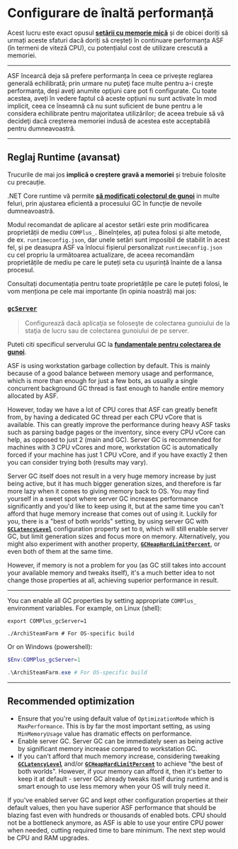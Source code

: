 # Configurare de înaltă performanță

Acest lucru este exact opusul **[setării cu memorie mică](https://github.com/JustArchiNET/ArchiSteamFarm/wiki/Low-memory-setup)** și de obicei doriți să urmați aceste sfaturi dacă doriți să creșteți în continuare performanța ASF (în termeni de viteză CPU), cu potențialul cost de utilizare crescută a memoriei.

* * *

ASF încearcă deja să prefere performanța în ceea ce privește reglarea generală echilibrată; prin urmare nu puteţi face multe pentru a-i creşte performanţa, deși aveţi anumite opţiuni care pot fi configurate. Cu toate acestea, aveți în vedere faptul că aceste opțiuni nu sunt activate în mod implicit, ceea ce înseamnă că nu sunt suficient de bune pentru a le considera echilibrate pentru majoritatea utilizărilor; de aceea trebuie să vă decideţi dacă creşterea memoriei indusă de acestea este acceptabilă pentru dumneavoastră.

* * *

## Reglaj Runtime (avansat)

Trucurile de mai jos **implică o creștere gravă a memoriei** și trebuie folosite cu precauție.

.NET Core runtime vă permite **[să modificati colectorul de gunoi](https://docs.microsoft.com/dotnet/core/run-time-config/garbage-collector)** in multe feluri, prin ajustarea eficientă a procesului GC în funcție de nevoile dumneavoastră.

Modul recomandat de aplicare al acestor setări este prin modificarea proprietății de mediu `COMPlus_`. Bineînțeles, ați putea folosi și alte metode, de ex. `runtimeconfig.json`, dar unele setări sunt imposibil de stabilit în acest fel, și pe deasupra ASF va înlocui fișierul personalizat `runtimeconfig.json` cu cel propriu la următoarea actualizare, de aceea recomandăm proprietățile de mediu pe care le puteți seta cu ușurință înainte de a lansa procesul.

Consultați documentația pentru toate proprietățile pe care le puteți folosi, le vom menționa pe cele mai importante (în opinia noastră) mai jos:

### [`gcServer`](https://docs.microsoft.com/dotnet/core/run-time-config/garbage-collector#flavors-of-garbage-collection)

> Configurează dacă aplicaţia se foloseşte de colectarea gunoiului de la staţia de lucru sau de colectarea gunoiului de pe server.

Puteti citi specificul serverului GC la **[fundamentale pentru colectarea de gunoi](https://docs.microsoft.com/dotnet/standard/garbage-collection/fundamentals)**.

ASF is using workstation garbage collection by default. This is mainly because of a good balance between memory usage and performance, which is more than enough for just a few bots, as usually a single concurrent background GC thread is fast enough to handle entire memory allocated by ASF.

However, today we have a lot of CPU cores that ASF can greatly benefit from, by having a dedicated GC thread per each CPU vCore that is available. This can greatly improve the performance during heavy ASF tasks such as parsing badge pages or the inventory, since every CPU vCore can help, as opposed to just 2 (main and GC). Server GC is recommended for machines with 3 CPU vCores and more, workstation GC is automatically forced if your machine has just 1 CPU vCore, and if you have exactly 2 then you can consider trying both (results may vary).

Server GC itself does not result in a very huge memory increase by just being active, but it has much bigger generation sizes, and therefore is far more lazy when it comes to giving memory back to OS. You may find yourself in a sweet spot where server GC increases performance significantly and you'd like to keep using it, but at the same time you can't afford that huge memory increase that comes out of using it. Luckily for you, there is a "best of both worlds" setting, by using server GC with **[`GCLatencyLevel`](https://github.com/JustArchiNET/ArchiSteamFarm/wiki/Low-memory-setup#gclatencylevel)** configuration property set to `0`, which will still enable server GC, but limit generation sizes and focus more on memory. Alternatively, you might also experiment with another property, **[`GCHeapHardLimitPercent`](https://github.com/JustArchiNET/ArchiSteamFarm/wiki/Low-memory-setup#gcheaphardlimitpercent)**, or even both of them at the same time.

However, if memory is not a problem for you (as GC still takes into account your available memory and tweaks itself), it's a much better idea to not change those properties at all, achieving superior performance in result.

* * *

You can enable all GC properties by setting appropriate `COMPlus_` environment variables. For example, on Linux (shell):

```shell
export COMPlus_gcServer=1

./ArchiSteamFarm # For OS-specific build
```

Or on Windows (powershell):

```powershell
$Env:COMPlus_gcServer=1

.\ArchiSteamFarm.exe # For OS-specific build
```

* * *

## Recommended optimization

- Ensure that you're using default value of `OptimizationMode` which is `MaxPerformance`. This is by far the most important setting, as using `MinMemoryUsage` value has dramatic effects on performance.
- Enable server GC. Server GC can be immediately seen as being active by significant memory increase compared to workstation GC.
- If you can't afford that much memory increase, considering tweaking **[`GCLatencyLevel`](https://github.com/JustArchiNET/ArchiSteamFarm/wiki/Low-memory-setup#gclatencylevel)** and/or **[`GCHeapHardLimitPercent`](https://github.com/JustArchiNET/ArchiSteamFarm/wiki/Low-memory-setup#gcheaphardlimitpercent)** to achieve "the best of both worlds". However, if your memory can afford it, then it's better to keep it at default - server GC already tweaks itself during runtime and is smart enough to use less memory when your OS will truly need it.

If you've enabled server GC and kept other configuration properties at their default values, then you have superior ASF performance that should be blazing fast even with hundreds or thousands of enabled bots. CPU should not be a bottleneck anymore, as ASF is able to use your entire CPU power when needed, cutting required time to bare minimum. The next step would be CPU and RAM upgrades.
